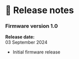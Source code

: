 # 🥳 Release notes

### Firmware version 1.0

**Release date:** \
03 September 2024

* Initial firmware release

